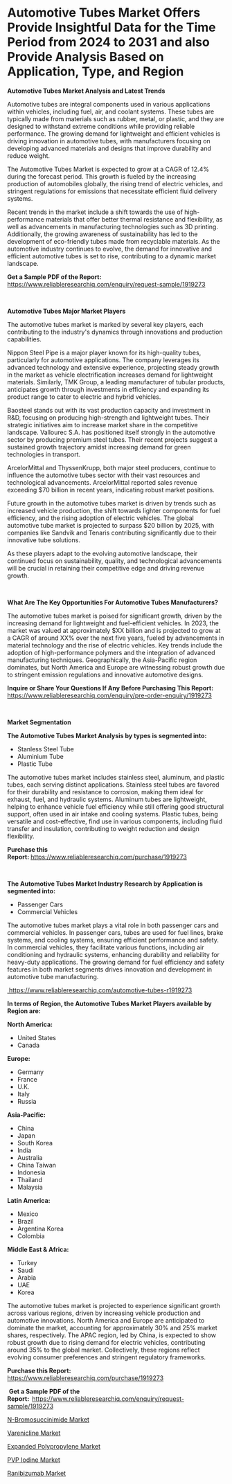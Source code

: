<p><h1>Automotive Tubes Market Offers Provide Insightful Data for the Time Period from 2024 to 2031 and also Provide Analysis Based on Application, Type, and Region</h1></p><p><strong>Automotive Tubes Market Analysis and Latest Trends</strong></p>
<p><p>Automotive tubes are integral components used in various applications within vehicles, including fuel, air, and coolant systems. These tubes are typically made from materials such as rubber, metal, or plastic, and they are designed to withstand extreme conditions while providing reliable performance. The growing demand for lightweight and efficient vehicles is driving innovation in automotive tubes, with manufacturers focusing on developing advanced materials and designs that improve durability and reduce weight.</p><p>The Automotive Tubes Market is expected to grow at a CAGR of 12.4% during the forecast period. This growth is fueled by the increasing production of automobiles globally, the rising trend of electric vehicles, and stringent regulations for emissions that necessitate efficient fluid delivery systems. </p><p>Recent trends in the market include a shift towards the use of high-performance materials that offer better thermal resistance and flexibility, as well as advancements in manufacturing technologies such as 3D printing. Additionally, the growing awareness of sustainability has led to the development of eco-friendly tubes made from recyclable materials. As the automotive industry continues to evolve, the demand for innovative and efficient automotive tubes is set to rise, contributing to a dynamic market landscape.</p></p>
<p><strong>Get a Sample PDF of the Report:&nbsp;</strong> <a href="https://www.reliableresearchiq.com/enquiry/request-sample/1919273?utm_campaign=103&utm_medium=2&utm_source=Github&utm_content=ia&utm_term=14112024&utm_id=automotive-tubes">https://www.reliableresearchiq.com/enquiry/request-sample/1919273</a></p>
<p>&nbsp;</p>
<p><strong>Automotive Tubes Major Market Players</strong></p>
<p><p>The automotive tubes market is marked by several key players, each contributing to the industry's dynamics through innovations and production capabilities. </p><p>Nippon Steel Pipe is a major player known for its high-quality tubes, particularly for automotive applications. The company leverages its advanced technology and extensive experience, projecting steady growth in the market as vehicle electrification increases demand for lightweight materials. Similarly, TMK Group, a leading manufacturer of tubular products, anticipates growth through investments in efficiency and expanding its product range to cater to electric and hybrid vehicles.</p><p>Baosteel stands out with its vast production capacity and investment in R&D, focusing on producing high-strength and lightweight tubes. Their strategic initiatives aim to increase market share in the competitive landscape. Vallourec S.A. has positioned itself strongly in the automotive sector by producing premium steel tubes. Their recent projects suggest a sustained growth trajectory amidst increasing demand for green technologies in transport.</p><p>ArcelorMittal and ThyssenKrupp, both major steel producers, continue to influence the automotive tubes sector with their vast resources and technological advancements. ArcelorMittal reported sales revenue exceeding $70 billion in recent years, indicating robust market positions.</p><p>Future growth in the automotive tubes market is driven by trends such as increased vehicle production, the shift towards lighter components for fuel efficiency, and the rising adoption of electric vehicles. The global automotive tube market is projected to surpass $20 billion by 2025, with companies like Sandvik and Tenaris contributing significantly due to their innovative tube solutions.</p><p>As these players adapt to the evolving automotive landscape, their continued focus on sustainability, quality, and technological advancements will be crucial in retaining their competitive edge and driving revenue growth.</p></p>
<p>&nbsp;</p>
<p><strong>What Are The Key Opportunities For Automotive Tubes Manufacturers?</strong></p>
<p><p>The automotive tubes market is poised for significant growth, driven by the increasing demand for lightweight and fuel-efficient vehicles. In 2023, the market was valued at approximately $XX billion and is projected to grow at a CAGR of around XX% over the next five years, fueled by advancements in material technology and the rise of electric vehicles. Key trends include the adoption of high-performance polymers and the integration of advanced manufacturing techniques. Geographically, the Asia-Pacific region dominates, but North America and Europe are witnessing robust growth due to stringent emission regulations and innovative automotive designs.</p></p>
<p><strong>Inquire or Share Your Questions If Any Before Purchasing This Report:</strong> <a href="https://www.reliableresearchiq.com/enquiry/pre-order-enquiry/1919273?utm_campaign=103&utm_medium=2&utm_source=Github&utm_content=ia&utm_term=14112024&utm_id=automotive-tubes">https://www.reliableresearchiq.com/enquiry/pre-order-enquiry/1919273</a></p>
<p>&nbsp;</p>
<p><strong>Market Segmentation</strong></p>
<p><strong>The Automotive Tubes Market Analysis by types is segmented into:</strong></p>
<p><ul><li>Stanless Steel Tube</li><li>Aluminium Tube</li><li>Plastic Tube</li></ul></p>
<p><p>The automotive tubes market includes stainless steel, aluminum, and plastic tubes, each serving distinct applications. Stainless steel tubes are favored for their durability and resistance to corrosion, making them ideal for exhaust, fuel, and hydraulic systems. Aluminum tubes are lightweight, helping to enhance vehicle fuel efficiency while still offering good structural support, often used in air intake and cooling systems. Plastic tubes, being versatile and cost-effective, find use in various components, including fluid transfer and insulation, contributing to weight reduction and design flexibility.</p></p>
<p><strong>Purchase this Report:&nbsp;</strong><a href="https://www.reliableresearchiq.com/purchase/1919273?utm_campaign=103&utm_medium=2&utm_source=Github&utm_content=ia&utm_term=14112024&utm_id=automotive-tubes">https://www.reliableresearchiq.com/purchase/1919273</a></p>
<p>&nbsp;</p>
<p><strong>The Automotive Tubes Market Industry Research by Application is segmented into:</strong></p>
<p><ul><li>Passenger Cars</li><li>Commercial Vehicles</li></ul></p>
<p><p>The automotive tubes market plays a vital role in both passenger cars and commercial vehicles. In passenger cars, tubes are used for fuel lines, brake systems, and cooling systems, ensuring efficient performance and safety. In commercial vehicles, they facilitate various functions, including air conditioning and hydraulic systems, enhancing durability and reliability for heavy-duty applications. The growing demand for fuel efficiency and safety features in both market segments drives innovation and development in automotive tube manufacturing.</p></p>
<p><a href="https://www.reliableresearchiq.com/automotive-tubes-r1919273?utm_campaign=103&utm_medium=2&utm_source=Github&utm_content=ia&utm_term=14112024&utm_id=automotive-tubes">&nbsp;https://www.reliableresearchiq.com/automotive-tubes-r1919273</a></p>
<p><strong>In terms of Region, the Automotive Tubes Market Players available by Region are:</strong></p>
<p>
    <p> <strong> North America: </strong>
        <ul>
            <li>United States</li>
            <li>Canada</li>
        </ul>
        </p> 
    <p> <strong> Europe: </strong>
        <ul>
            <li>Germany</li>
            <li>France</li>
            <li>U.K.</li>
            <li>Italy</li>
            <li>Russia</li>
        </ul>
        </p> 
    <p> <strong> Asia-Pacific: </strong>
        <ul>
            <li>China</li>
            <li>Japan</li>
            <li>South Korea</li>
            <li>India</li>
            <li>Australia</li>
            <li>China Taiwan</li>
            <li>Indonesia</li>
            <li>Thailand</li>
            <li>Malaysia</li>
        </ul>
        </p> 
    <p> <strong> Latin America: </strong>
        <ul>
            <li>Mexico</li>
            <li>Brazil</li>
            <li>Argentina Korea</li>
            <li>Colombia</li>
        </ul>
        </p> 
    <p> <strong> Middle East & Africa: </strong>
        <ul>
            <li>Turkey</li>
            <li>Saudi</li>
            <li>Arabia</li>
            <li>UAE</li>
            <li>Korea</li>
        </ul>
    </p>
    </p>
<p><p>The automotive tubes market is projected to experience significant growth across various regions, driven by increasing vehicle production and automotive innovations. North America and Europe are anticipated to dominate the market, accounting for approximately 30% and 25% market shares, respectively. The APAC region, led by China, is expected to show robust growth due to rising demand for electric vehicles, contributing around 35% to the global market. Collectively, these regions reflect evolving consumer preferences and stringent regulatory frameworks.</p></p>
<p><strong>Purchase this Report: </strong><a href="https://www.reliableresearchiq.com/purchase/1919273?utm_campaign=103&utm_medium=2&utm_source=Github&utm_content=ia&utm_term=14112024&utm_id=automotive-tubes">https://www.reliableresearchiq.com/purchase/1919273</a></p>
<p>&nbsp;<strong>Get a Sample PDF of the Report:&nbsp;&nbsp;</strong><a href="https://www.reliableresearchiq.com/enquiry/request-sample/1919273?utm_campaign=103&utm_medium=2&utm_source=Github&utm_content=ia&utm_term=14112024&utm_id=automotive-tubes">https://www.reliableresearchiq.com/enquiry/request-sample/1919273</a></p>
<p><strong></strong></p>
<p><p><a href="https://www.linkedin.com/pulse/n-bromosuccinimide-market-analysis-report-global-insights-svlrc?utm_campaign=103&utm_medium=2&utm_source=Github&utm_content=ia&utm_term=14112024&utm_id=automotive-tubes">N-Bromosuccinimide Market</a></p><p><a href="https://issuu.com/reportprime-2/docs/varenicline-market-size-2030.pptx_3cb7d8d567e833?utm_campaign=103&utm_medium=2&utm_source=Github&utm_content=ia&utm_term=14112024&utm_id=automotive-tubes">Varenicline Market</a></p><p><a href="https://www.linkedin.com/pulse/insights-expanded-polypropylene-industry-market-financial-hrtec?utm_campaign=103&utm_medium=2&utm_source=Github&utm_content=ia&utm_term=14112024&utm_id=automotive-tubes">Expanded Polypropylene Market</a></p><p><a href="https://www.linkedin.com/pulse/pvp-iodine-market-outlook-complete-industry-analysis-2024-shayc?utm_campaign=103&utm_medium=2&utm_source=Github&utm_content=ia&utm_term=14112024&utm_id=automotive-tubes">PVP Iodine Market</a></p><p><a href="https://issuu.com/reportprime-2/docs/ranibizumab-market-size-2030.pptx_6b9bcf2c40cd2b?utm_campaign=103&utm_medium=2&utm_source=Github&utm_content=ia&utm_term=14112024&utm_id=automotive-tubes">Ranibizumab Market</a></p></p>